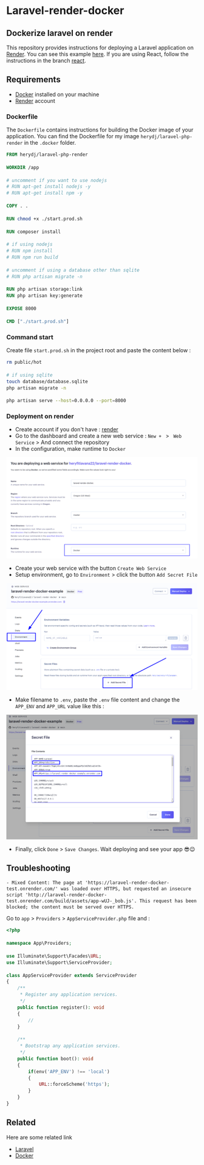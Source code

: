 # Laravel-render-docker

## Dockerize laravel on render

This repository provides instructions for deploying a Laravel application on [Render](https://render.com/). You can see this example [here](https://laravel-render-docker-example.onrender.com). If you are using React, follow the instructions in the branch [react](https://github.com/heryfitiavana22/laravel-render-docker/tree/react).

## Requirements

-   [Docker](https://docs.docker.com/) installed on your machine
-   [Render](https://render.com/) account

### Dockerfile

The `Dockerfile` contains instructions for building the Docker image of your application. You can find the Dockerfile for my image `herydj/laravel-php-render` in the `.docker` folder.

```dockerfile
FROM herydj/laravel-php-render

WORKDIR /app

# uncomment if you want to use nodejs
# RUN apt-get install nodejs -y
# RUN apt-get install npm -y

COPY . .

RUN chmod +x ./start.prod.sh

RUN composer install

# if using nodejs
# RUN npm install
# RUN npm run build

# uncomment if using a database other than sqlite
# RUN php artisan migrate -n

RUN php artisan storage:link
RUN php artisan key:generate

EXPOSE 8000

CMD ["./start.prod.sh"]
```

### Command start

Create file `start.prod.sh` in the project root and paste the content below :

```bash
rm public/hot

# if using sqlite
touch database/database.sqlite
php artisan migrate -n

php artisan serve --host=0.0.0.0 --port=8000
```

### Deployment on render

-   Create account if you don't have : [render](https://render.com/)
-   Go to the dashboard and create a new web service : `New + ` > ` Web Service` > And connect the repository
-   In the configuration, make runtime to `Docker`

![App Screenshot](./runtime.png)

-   Create your web service with the button `Create Web Service`
-   Setup environment, go to `Environment` > click the button `Add Secret File`

![App Screenshot](./secret.png)

-   Make filename to `.env`, paste the `.env` file content and change the `APP_ENV` and `APP_URL` value like this :

![App Screenshot](./env.png)

-   Finally, click `Done` > `Save Changes`. Wait deploying and see your app 😎😉

## Troubleshooting

    - Mixed Content: The page at 'https://laravel-render-docker-test.onrender.com/' was loaded over HTTPS, but requested an insecure script 'http://laravel-render-docker-test.onrender.com/build/assets/app-wUJ-_bob.js'. This request has been blocked; the content must be served over HTTPS.

Go to `app` > `Providers` > `AppServiceProvider.php` file and :
```php
<?php

namespace App\Providers;

use Illuminate\Support\Facades\URL;
use Illuminate\Support\ServiceProvider;

class AppServiceProvider extends ServiceProvider
{
    /**
     * Register any application services.
     */
    public function register(): void
    {
        //
    }

    /**
     * Bootstrap any application services.
     */
    public function boot(): void
    {
        if(env('APP_ENV') !== 'local')
        {
            URL::forceScheme('https');
        }
    }
}

```

## Related

Here are some related link

-   [Laravel](https://laravel.com/)
-   [Docker](https://www.docker.com/)
